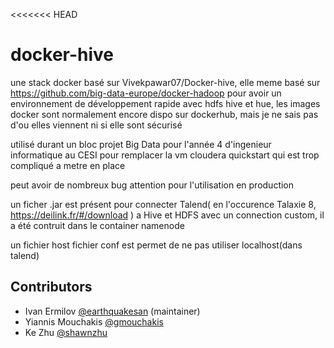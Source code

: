 <<<<<<< HEAD

# docker-hive

une stack docker basé sur Vivekpawar07/Docker-hive, elle meme basé sur https://github.com/big-data-europe/docker-hadoop pour avoir un environnement de développement rapide avec hdfs hive et hue, les images docker sont normalement encore dispo sur dockerhub, mais je ne sais pas d'ou elles viennent ni si elle sont sécurisé


utilisé durant un bloc projet Big Data pour l'année 4 d'ingenieur informatique au CESI pour remplacer la vm cloudera quickstart qui est trop compliqué a metre en place


peut avoir de nombreux bug attention pour l'utilisation en production

un ficher .jar est présent pour connecter Talend( en l'occurence Talaxie 8, https://deilink.fr/#/download ) a Hive et HDFS avec un connection custom, il a été contruit dans le container namenode

un fichier host fichier conf est permet de ne pas utiliser localhost(dans talend)


## Contributors
* Ivan Ermilov [@earthquakesan](https://github.com/earthquakesan) (maintainer)
* Yiannis Mouchakis [@gmouchakis](https://github.com/gmouchakis)
* Ke Zhu [@shawnzhu](https://github.com/shawnzhu)
